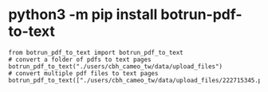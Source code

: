 # python3 -m pip install botrun-pdf-to-text
```
from botrun_pdf_to_text import botrun_pdf_to_text
# convert a folder of pdfs to text pages
botrun_pdf_to_text("./users/cbh_cameo_tw/data/upload_files")
# convert multiple pdf files to text pages
botrun_pdf_to_text(["./users/cbh_cameo_tw/data/upload_files/222715345.pdf"])
```